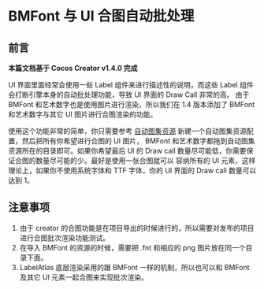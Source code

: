 # BMFont 与 UI 合图自动批处理

## 前言

**本篇文档基于 Cocos Creator v1.4.0 完成**

UI 界面里面经常会使用一些 Label 组件来进行描述性的说明，而这些 Label 组件会打断引擎本身的自动批处理功能，导致 UI 界面的 Draw Call 非常的高。
由于 BMFont 和艺术数字也是使用图片进行渲染，所以我们在 1.4 版本添加了 BMFont 和艺术数字与其它 UI 图片进行合图渲染的功能。

使用这个功能非常的简单，你只需要参考 [自动图集资源](../asset-workflow/auto-atlas.md) 新建一个自动图集资源配置，然后把所有你希望进行合图的 UI 图片，
BMFont 和艺术数字都拖到自动图集资源所在的目录即可。如果你希望最后 UI 的 Draw call 数量尽可能低，你需要保证合图的数量尽可能的少。最好是使用一张合图就可以
容纳所有的 UI 元素，这样理论上，如果你不使用系统字体和 TTF 字体，你的 UI 界面的 Draw call 数量可以达到 1。



## 注意事项

1. 由于 creator 的合图功能是在项目导出的时候进行的，所以需要对发布的项目进行合图批次渲染功能测试。
2. 在导入 BMFont 的资源的时候，需要把 .fnt 和相应的 png 图片放在同一个目录下面。
3. LabelAtlas 底层渲染采用的跟 BMFont 一样的机制，所以也可以和 BMFont 及其它 UI 元素一起合图来实现批次渲染。
